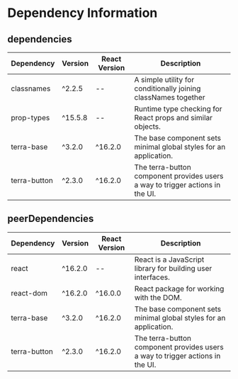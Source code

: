 # Dependency Information

## dependencies
| Dependency | Version | React Version | Description |
|-|-|-|-|
| classnames | ^2.2.5 | -- | A simple utility for conditionally joining classNames together |
| prop-types | ^15.5.8 | -- | Runtime type checking for React props and similar objects. |
| terra-base | ^3.2.0 | ^16.2.0 | The base component sets minimal global styles for an application. |
| terra-button | ^2.3.0 | ^16.2.0 | The terra-button component provides users a way to trigger actions in the UI. |

## peerDependencies
| Dependency | Version | React Version | Description |
|-|-|-|-|
| react | ^16.2.0 | -- | React is a JavaScript library for building user interfaces. |
| react-dom | ^16.2.0 | ^16.0.0 | React package for working with the DOM. |
| terra-base | ^3.2.0 | ^16.2.0 | The base component sets minimal global styles for an application. |
| terra-button | ^2.3.0 | ^16.2.0 | The terra-button component provides users a way to trigger actions in the UI. |
